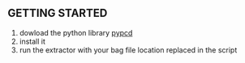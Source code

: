 ## GETTING STARTED

1. dowload the python library [pypcd](/python_pcd_extractor/pypcd)
2. install it
3. run the extractor with your bag file location replaced in the script
